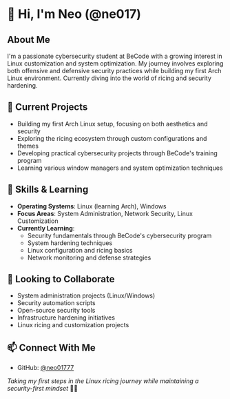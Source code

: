 # 👋 Hi, I'm Neo (@ne017)

## About Me
I'm a passionate cybersecurity student at BeCode with a growing interest in Linux customization and system optimization. My journey involves exploring both offensive and defensive security practices while building my first Arch Linux environment. Currently diving into the world of ricing and security hardening.

## 🔭 Current Projects
- Building my first Arch Linux setup, focusing on both aesthetics and security
- Exploring the ricing ecosystem through custom configurations and themes
- Developing practical cybersecurity projects through BeCode's training program
- Learning various window managers and system optimization techniques

## 🌱 Skills & Learning
- **Operating Systems**: Linux (learning Arch), Windows
- **Focus Areas**: System Administration, Network Security, Linux Customization
- **Currently Learning**: 
  - Security fundamentals through BeCode's cybersecurity program
  - System hardening techniques
  - Linux configuration and ricing basics
  - Network monitoring and defense strategies

## 👯 Looking to Collaborate
- System administration projects (Linux/Windows)
- Security automation scripts
- Open-source security tools
- Infrastructure hardening initiatives
- Linux ricing and customization projects

## 📫 Connect With Me
- GitHub: [@neo01777](https://github.com/neo01777)

*Taking my first steps in the Linux ricing journey while maintaining a security-first mindset* 🐧✨
